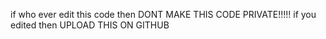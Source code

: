 if who ever edit this code then DONT MAKE THIS CODE PRIVATE!!!!!
if you edited then UPLOAD THIS ON GITHUB
